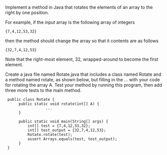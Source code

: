 Implement a method in Java that rotates the elements of an array to
the right by one position.

For example, if the input array is the following array of integers

    {7,4,12,53,32}

then the method should change the array so that it contents are as follows

    {32,7,4,12,53}

Note that the right-most element, 32, wrapped-around to become the
first element.

Create a java file named Rotate.java that includes a class named
Rotate and a method named rotate, as shown below, but filling in the
... with your code for rotating the array A. Test your method by
running this program, then add three more tests to the main method.

     public class Rotate {
          public static void rotate(int[] A) {
                      ...
          }

          public static void main(String[] args) {
              int[] test = {7,4,12,53,32};
              int[] test_output = {32,7,4,12,53};
              Rotate.rotate(test);
              assert Arrays.equals(test, test_output);
          }
     }

